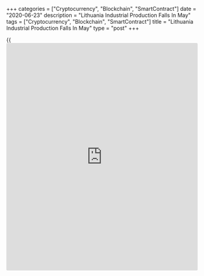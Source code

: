 +++
categories = ["Cryptocurrency", "Blockchain", "SmartContract"]
date = "2020-06-23"
description = "Lithuania Industrial Production Falls In May"
tags = ["Cryptocurrency", "Blockchain", "SmartContract"]
title = "Lithuania Industrial Production Falls In May"
type = "post"
+++

{{<iframe id="large-banner" src="https://www.bounty.group/#slide=5.0" width="100%" height="600" scrolling="no" style="border: 0px solid rgb(216, 221, 230); border-radius: 3px;">}}

Lithuania's industrial production declined in May, figures from
Statistics Lithuania showed on Tuesday.

Industrial production decreased a working-day adjusted 6.2 percent year-
on-year in May.

Manufacturing output fell 7.1 percent annually in May. Meanwhile,
excluding refined petroleum, manufacturing declined 7.3 percent.

Production in mining and quarrying declined 3.5 percent. Output in the
water supply and waste management decreased 4.8 percent.

Meanwhile, production in electricity, gas, steam and air conditioning
supply rose 1.9 percent.

Among the major industrial groupings, production of durable goods
declined 22.8 percent. Capital goods output fell 6.6 percent and non-
durable goods production decreased 6.4 percent.

Energy production and intermediate goods decreased by 3.0 percent and
2.4 percent, respectively.

On a monthly basis, industrial production rose 6.9 percent in May.

For comments and feedback [contact](https://www.playgroundfx.com/contact/): editorial@rtt[news](https://www.letsplayfx.com/blog/forex-news-website/).com

[Economic News][1]

 **What parts of the world are seeing the best (and worst) economic
performances lately? Click[here][2] to check out our [Econ Scorecard][2]
and find out! See up-to-the-moment [ranking](https://www.playgroundfx.com/blog/crypto-exchange-ranking/)s for the best and worst
performers in [GDP][3], [unemployment rate][4], [inflation][5] and much
more.**

   1. www.rtt[news](https://www.letsplayfx.com/blog/forex-news-website/).com/Content/EconomicNews.aspx
   2. www.rtt[news](https://www.letsplayfx.com/blog/forex-news-website/).com/economic-scorecard/world-rank/retail-sales/highest-performance.aspx
   3. www.rtt[news](https://www.letsplayfx.com/blog/forex-news-website/).com/economic-scorecard/world-rank/GDP/highest-performance.aspx
   4. www.rtt[news](https://www.letsplayfx.com/blog/forex-news-website/).com/economic-scorecard/world-rank/unemployment-rate/lowest-performance.aspx
   5. www.rtt[news](https://www.letsplayfx.com/blog/forex-news-website/).com/economic-scorecard/world-rank/CPI/highest-performance.aspx